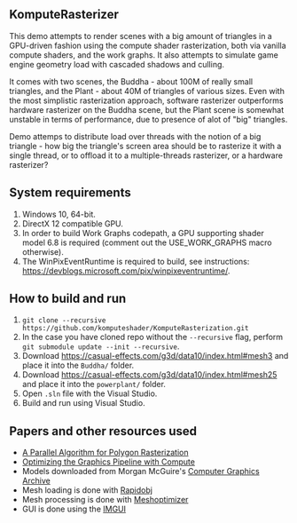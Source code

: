 ## KomputeRasterizer
This demo attempts to render scenes with a big amount of triangles in a GPU-driven fashion using the compute shader rasterization, both via vanilla compute shaders, and the work graphs. It also attempts to simulate game engine geometry load with cascaded shadows and culling.

It comes with two scenes, the Buddha - about 100M of really small triangles, and the Plant - about 40M of triangles of various sizes. Even with the most simplistic rasterization approach, software rasterizer outperforms hardware rasterizer on the Buddha scene, but the Plant scene is somewhat unstable in terms of performance, due to presence of alot of "big" triangles.

Demo attemps to distribute load over threads  with the notion of a big triangle - how big the triangle's screen area should be to rasterize it with a single thread, or to offload it to a multiple-threads rasterizer, or a hardware rasterizer?

## System requirements
1. Windows 10, 64-bit.
2. DirectX 12 compatible GPU.
3. In order to build Work Graphs codepath, a GPU supporting shader model 6.8 is required (comment out the USE_WORK_GRAPHS macro otherwise).
4. The WinPixEventRuntime is required to build, see instructions: https://devblogs.microsoft.com/pix/winpixeventruntime/.

## How to build and run
1. `git clone --recursive https://github.com/komputeshader/KomputeRasterization.git`
2. In the case you have cloned repo without the `--recursive` flag, perform `git submodule update --init --recursive`.
3. Download https://casual-effects.com/g3d/data10/index.html#mesh3 and place it into the `Buddha/` folder.
4. Download https://casual-effects.com/g3d/data10/index.html#mesh25 and place it into the `powerplant/` folder.
5. Open `.sln` file with the Visual Studio.
6. Build and run using Visual Studio.

## Papers and other resources used
* [A Parallel Algorithm for Polygon Rasterization](https://www.cs.drexel.edu/~david/Classes/Papers/comp175-06-pineda.pdf)
* [Optimizing the Graphics Pipeline with Compute](https://frostbite-wp-prd.s3.amazonaws.com/wp-content/uploads/2016/03/29204330/GDC_2016_Compute.pdf)
* Models downloaded from Morgan McGuire's [Computer Graphics Archive](https://casual-effects.com/data)
* Mesh loading is done with [Rapidobj](https://github.com/guybrush77/rapidobj)
* Mesh processing is done with [Meshoptimizer](https://github.com/zeux/meshoptimizer)
* GUI is done using the [IMGUI](https://github.com/ocornut/imgui)
